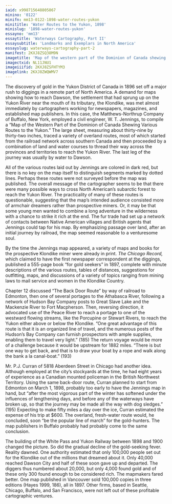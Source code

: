 ```yaml
---
iaid: x998715648805867
minino: '0122'
minifn: mm13-0122-1898-water-routes-yukon
minititle: 'Water Routes to the Yukon, 1898'
minislug: '1898-water-routes-yukon'
essayno: 'mm13'
essaytitle: 'Waterways Cartography, Part II'
essaysubtitle: 'Landmarks and Exemplars in North America'
essayslug: waterways-cartography-part-2
manifest: 2KXJ8ZSQ38M9N
imagetitle: 'Map of the western part of the Dominion of Canada shewing various routes to the Yukon Dist., 1898'
imagectxid: NL11JNU1
imageiiifid: 2KXJ8ZSFHTYM3
imagelink: 2KXJ8ZWQWMV7
---
```

The discovery of gold in the Yukon District of Canada in 1896 set off a major rush to diggings in a remote part of North America. A demand for maps showing how to reach Dawson, the settlement that had sprung up on the Yukon River near the mouth of its tributary, the Klondike, was met almost immediately by cartographers working for newspapers, magazines, and established map publishers. In this case, the Matthews-Northrup Company of Buffalo, New York, employed a civil engineer, W. T. Jennings, to compile a “Map of the Western Part of the Dominion of Canada Shewing Various Routes to the Yukon.” The large sheet, measuring about thirty-nine by thirty-two inches, traced a variety of overland routes, most of which started from the railroad network across southern Canada and then proceeded by a combination of land and water courses to thread their way across the provinces and territories to reach the Yukon River. The last leg of the journey was usually by water to Dawson. 

All of the various routes laid out by Jennings are colored in dark red, but there is no key on the map itself to distinguish segments marked by dotted lines. Perhaps these routes were not surveyed before the map was published. The overall message of the cartographer seems to be that there were many possible ways to cross North American’s subarctic forest to reach the Yukon River. The practicality of many of these routes is questionable, suggesting that the map’s intended audience consisted more of armchair dreamers rather than prospective miners. Or, it may be that some young men wanted to combine a long adventure in the wilderness with a chance to strike it rich at the end. The fur trade had set up a network of contacts between Native American villages and British agents that Jennings could tap for his map. By emphasizing passage over land, after an initial journey by railroad, the map seemed reasonable to a venturesome soul. 

By the time the Jennings map appeared, a variety of maps and books for the prospective Klondike miner were already in print. _The Chicago Record,_ which claimed to have the first newspaper correspondent at the diggings, published a 555-page book “for gold seekers” in 1897, complete with minute descriptions of the various routes, tables of distances, suggestions for outfitting, maps, and discussions of a variety of topics ranging from mining laws to mail service and women in the Klondike Country. 

Chapter 12 discussed “The Back Door Route” by way of railroad to Edmonton, then one of several portages to the Athabasca River, following a network of Hudson Bay Company posts to Great Slave Lake and the Mackenzie River to Fort Macpherson. Then, reversing direction, it advocated use of the Peace River to reach a portage to one of the westward flowing streams, like the Porcupine or Stewart Rivers, to reach the Yukon either above or below the Klondike. “One great advantage of this route is that it is an organized line of travel, and the numerous posts of the Hudson’s Bay Company can furnish prospectors with ample supplies, enabling them to travel very light.” (185) The return voyage would be more of a challenge because it would be upstream for 1882 miles. “There is but one way to get back, and that is to draw your boat by a rope and walk along the bank a la canal-boat.” (193) 

Mr. P.J. Curran of 5818 Aberdeen Street in Chicago had another idea. Although employed at the city’s stockyards at the time, he had eight years of experience as a Canadian mounted policeman in the British Northwest Territory. Using the same back-door route, Curran planned to start from Edmonton on March 1, 1898, probably too early to have the Jennings map in hand, but “after the most vigorous part of the winter has softened under the influences of lengthening days, and before any of the waterways have broken up, so that the journey may be made all the way with dog sledges.” (195) Expecting to make fifty miles a day over the ice, Curran estimated the expense of his trip at $600. The overland, fresh-water route would, he concluded, soon “be the popular line of march” for the gold-hunters. The map publishers in Buffalo probably had probably come to the same conclusion. 

The building of the White Pass and Yukon Railway between 1898 and 1900 changed the picture. So did the gradual decline of the gold-seeking fever. Reality dawned. One authority estimated that only 100,000 people set out for the Klondike out of the millions that dreamed about it. Only 40,000 reached Dawson City and half of these soon gave up and departed. The diggers thus numbered about 20,000, but only 4,000 found gold and of these only 300 found enough to be considered rich. The mapmakers fared better. One map published in Vancouver sold 100,000 copies in three editions (Hayes 1999, 186), all in 1897. Other firms, based in Seattle, Chicago, Buffalo, and San Francisco, were not left out of these profitable cartographic ventures. 

